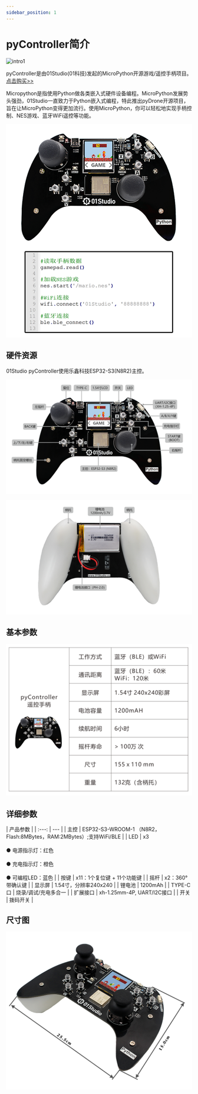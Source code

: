 ```yaml
---
sidebar_position: 1
---
```


# pyController简介

![intro1](./img/intro/intro1.gif)

pyController是由01Studio(01科技)发起的MicroPython开源游戏/遥控手柄项目。[点击购买>>](https://item.taobao.com/item.htm?id=673739246364)

Micropython是指使用Python做各类嵌入式硬件设备编程。MicroPython发展势头强劲，01Studio一直致力于Python嵌入式编程，特此推出pyDrone开源项目，旨在让MicroPython变得更加流行。使用MicroPython，你可以轻松地实现手柄控制、NES游戏、蓝牙WiFi遥控等功能。

![intro1](./img/intro/intro1_1.png)

## 硬件资源

01Studio pyController使用乐鑫科技ESP32-S3(N8R2)主控。

![intro2](./img/intro/intro2.png)

![intro3](./img/intro/intro3.png)

## 基本参数

![intro2](./img/intro/intro5.png)

## 详细参数

|  产品参数 |
|  :---:  | ---  |
| 主控  | ESP32-S3-WROOM-1 （N8R2，Flash:8MBytes，RAM:2MBytes）;支持WiFi/BLE |
| LED  | x3 <br></br> ● 电源指示灯：红色 <br></br> ● 充电指示灯：橙色 <br></br> ● 可编程LED：蓝色 |
| 按键  | x11：1个复位键 + 11个功能键 |
| 摇杆  | x2：360°带确认键 |
| 显示屏  | 1.54寸，分辨率240x240 |
| 锂电池  | 1200mAh |
| TYPE-C口  | 烧录/调试/充电多合一 |
| 扩展接口  | xh-1.25mm-4P, UART/I2C接口 |
| 开关  | 拨码开关 |

## 尺寸图

![intro](./img/intro/size.png)